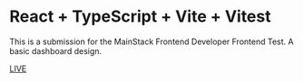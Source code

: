 # React + TypeScript + Vite + Vitest

This is a submission for the MainStack Frontend Developer Frontend Test.
A basic dashboard design.


 [LIVE]([https://babeljs.io/](https://assessment-zeta-three.vercel.app/revenue))
 
 
